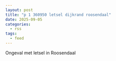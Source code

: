 ```yaml
---
layout: post
title: "p 1 360950 letsel dijkrand roosendaal"
date: 2025-09-05
categories: 
  - rss
tags: 
  - feed
---
```


Ongeval met letsel in Roosendaal
